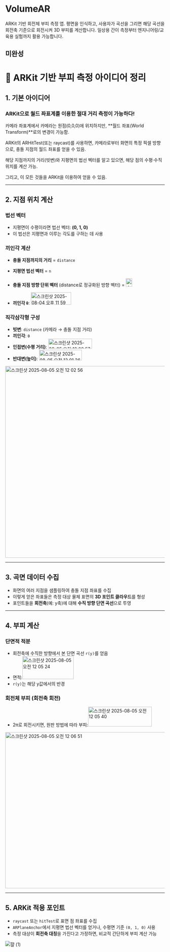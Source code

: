 # VolumeAR
ARKit 기반 회전체 부피 측정 앱. 평면을 인식하고, 사용자가 곡선을 그리면 해당 곡선을 회전축 기준으로 회전시켜 3D 부피를 계산합니다. 일상용 간이 측정부터 엔지니어링/교육용 실험까지 활용 가능합니다.
## 미완성

# 📌 ARKit 기반 부피 측정 아이디어 정리
## 1. 기본 아이디어

### ARKit으로 월드 좌표계를 이용한 절대 거리 측정이 가능하다! 
카메라 좌표계에서 카메라는 원점(0,0,0)에 위치하지만, **월드 좌표(World Transform)**로의 변경이 가능함.

ARKit의 ARHitTest(또는 raycast)를 사용하면,
카메라로부터 화면의 특정 픽셀 방향으로, 충돌 지점의 월드 좌표를 얻을 수 있음.

해당 지점까지의 거리(빗변)와 지평면의 법선 벡터를 알고 있으면, 해당 점의 수평·수직 위치를 계산 가능.

그리고, 이 모든 것들을 ARKit을 이용하여 얻을 수 있음. 

---

## 2. 지점 위치 계산

### 법선 벡터
- 지평면이 수평이라면 법선 벡터: **(0, 1, 0)**
- 이 법선은 지평면과 이루는 각도를 구하는 데 사용

### 끼인각 계산
- **충돌 지점까지의 거리** = `distance`
- **지평면 법선 벡터** = `n`
- **충돌 지점 방향 단위 벡터** (distance로 정규화된 방향 벡터) = <img width="20" height="26" alt="스크린샷 2025-08-04 오후 11 59 50" src="https://github.com/user-attachments/assets/97ecfdeb-564f-46d0-9d28-d5982ff5aeaf" />

- **끼인각 `θ`**: <img width="127" height="39" alt="스크린샷 2025-08-04 오후 11 59 18" src="https://github.com/user-attachments/assets/1f91e444-ebde-44e6-a491-0d4d3c82b86a" />

### 직각삼각형 구성
- **빗변**: `distance` (카메라 → 충돌 지점 거리)
- **끼인각**: `θ`
- **인접변(수평 거리)**: <img width="138" height="31" alt="스크린샷 2025-08-05 오전 12 00 57" src="https://github.com/user-attachments/assets/828e2417-06f5-43a5-9e51-22915ceb3c9c" />
- **반대변(높이)**: <img width="135" height="33" alt="스크린샷 2025-08-05 오전 12 01 26" src="https://github.com/user-attachments/assets/b8c45add-ddb3-46c4-8e4c-bd45a7cad15b" />

<img width="579" height="603" alt="스크린샷 2025-08-05 오전 12 02 56" src="https://github.com/user-attachments/assets/a6bd03cf-f9ce-4e8c-974c-fee828502838" />

---

## 3. 곡면 데이터 수집
- 화면의 여러 지점을 샘플링하여 충돌 지점 좌표를 수집
- 이렇게 얻은 좌표들은 측정 대상 물체 표면의 **3D 포인트 클라우드**를 형성
- 포인트들을 **회전축**(예: y축)에 대해 **수직 방향 단면 곡선**으로 투영

---

## 4. 부피 계산

### 단면적 적분
- 회전축에 수직한 방향에서 본 단면 곡선 `r(y)`를 얻음  
- 면적:<img width="162" height="72" alt="스크린샷 2025-08-05 오전 12 05 24" src="https://github.com/user-attachments/assets/1d610c94-20f5-4b90-9306-28bcabb86ebe" />
- `r(y)`는 해당 y값에서의 반경

### 회전체 부피 (회전축 회전)
- 2π로 회전시키면, 원판 방법에 따라 부피:<img width="201" height="62" alt="스크린샷 2025-08-05 오전 12 05 40" src="https://github.com/user-attachments/assets/0b2015eb-4113-4f08-9dcc-bd042373dd11" />


<img width="681" height="491" alt="스크린샷 2025-08-05 오전 12 06 51" src="https://github.com/user-attachments/assets/b74b3ba2-7ab4-4c1f-a8a3-ff2e86044add" />

---

## 5. ARKit 적용 포인트
- `raycast` 또는 `hitTest`로 표면 점 좌표를 수집
- `ARPlaneAnchor`에서 지평면 법선 벡터를 얻거나, 수평면 기준 `(0, 1, 0)` 사용
- 측정 대상이 **회전축 대칭**을 가진다고 가정하면, 비교적 간단하게 부피 계산 가능



![햘 (1)](https://github.com/user-attachments/assets/47559e62-4c1f-456f-804a-1f34f72f6c40)
